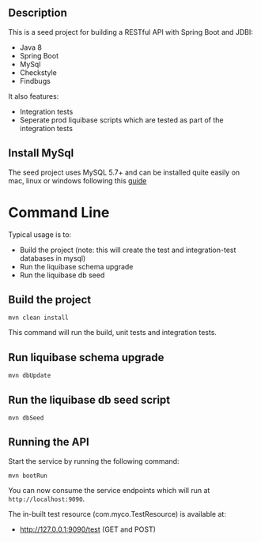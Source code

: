 ## Description

This is a seed project for building a RESTful API with Spring Boot and JDBI:

* Java 8
* Spring Boot
* MySql
* Checkstyle
* Findbugs

It also features:

* Integration tests
* Seperate prod liquibase scripts which are tested as part of the integration tests

## Install MySql
The seed project uses MySQL 5.7+ and can be installed quite easily on mac, linux or windows following
this [guide](http://dev.mysql.com/doc/refman/5.7/en/installing.html)

# Command Line #

Typical usage is to:

* Build the project (note: this will create the test and integration-test databases in mysql)
* Run the liquibase schema upgrade
* Run the liquibase db seed

## Build the project

```
mvn clean install
```

This command will run the build, unit tests and integration tests.

## Run liquibase schema upgrade

```
mvn dbUpdate
```

## Run the liquibase db seed script

```
mvn dbSeed
```

## Running the API

Start the service by running the following command:

```
mvn bootRun
```

You can now consume the service endpoints which will run at ```http://localhost:9090```.

The in-built test resource (com.myco.TestResource) is available at:

* http://127.0.0.1:9090/test (GET and POST)
